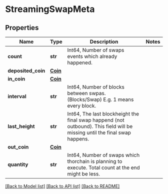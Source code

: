 # StreamingSwapMeta

## Properties
Name | Type | Description | Notes
------------ | ------------- | ------------- | -------------
**count** | **str** | Int64, Number of swaps events which already happened. | 
**deposited_coin** | [**Coin**](Coin.md) |  | 
**in_coin** | [**Coin**](Coin.md) |  | 
**interval** | **str** | Int64, Number of blocks between swpas. (Blocks/Swap) E.g. 1 means every block. | 
**last_height** | **str** | Int64, The last blockheight the final swap happend (not outbound). This field will be missing until the final swap happens.  | 
**out_coin** | [**Coin**](Coin.md) |  | 
**quantity** | **str** | Int64,  Number of swaps which thorchain is planning to execute. Total count at the end might be less.  | 

[[Back to Model list]](../README.md#documentation-for-models) [[Back to API list]](../README.md#documentation-for-api-endpoints) [[Back to README]](../README.md)

